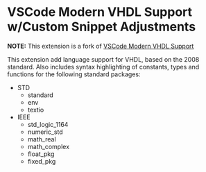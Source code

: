 # VSCode Modern VHDL Support w/Custom Snippet Adjustments

**NOTE:** This extension is a fork of [VSCode Modern VHDL Support](https://github.com/richjyoung/vscode-modern-vhdl)

This extension add language support for VHDL, based on the 2008 standard. Also includes syntax highlighting of constants, types and functions for the following standard packages:

* STD
  * standard
  * env
  * textio
* IEEE
  * std_logic_1164
  * numeric_std
  * math_real
  * math_complex
  * float_pkg
  * fixed_pkg
